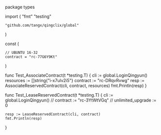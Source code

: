 package types

import (
	"fmt"
	"testing"

	"github.com/tangx/qingclix/global"
)

const (

	// UBUNTU 16-32
	contract = "rc-77G6Y9Kt"
)

func Test_AssociateContract(t *testing.T) {
	cli := global.LoginQingyun()
	resources := []string{"i-x7ulv2i5"}
	contract := "rc-DRqvRvwg"
	resp := AssociateReservedContract(cli, contract, resources)
	fmt.Println(resp)
}

func Test_LeaseReservedContract(t *testing.T) {
	cli := global.LoginQingyun()
	// contract := "rc-3YtWtVGq"
	// unlimited_upgrade := 0

	resp := LeaseReservedContract(cli, contract)
	fmt.Println(resp)
}
